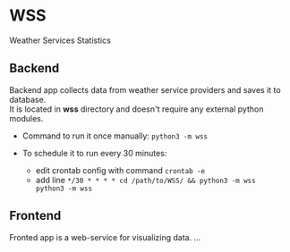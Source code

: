 # WSS
Weather Services Statistics

## Backend 
Backend app collects data from weather service providers and saves it to database.  
It is located in **wss** directory and doesn't require any external python modules.

- Command to run it once manually: `python3 -m wss`

- To schedule it to run every 30 minutes:
    - edit crontab config with command `crontab -e`
    - add line 
    `*/30 * * * * cd /path/to/WSS/ && python3 -m wss 
 python3 -m wss`

## Frontend
Fronted app is a web-service for visualizing data. 
...  